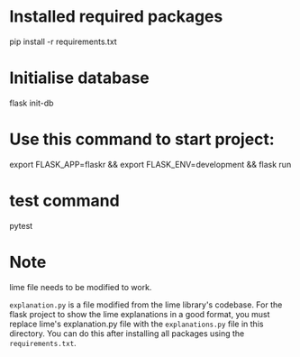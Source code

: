 # Installed required packages

pip install -r requirements.txt

# Initialise database

flask init-db

# Use this command to start project:

export FLASK_APP=flaskr && export FLASK_ENV=development && flask run

# test command

pytest

# Note

lime file needs to be modified to work.

`explanation.py` is a file modified from the lime library's codebase. For the flask project to show the lime explanations in a good format, you must replace lime's explanation.py file with the `explanations.py` file in this directory. You can do this after installing all packages using the `requirements.txt`.
